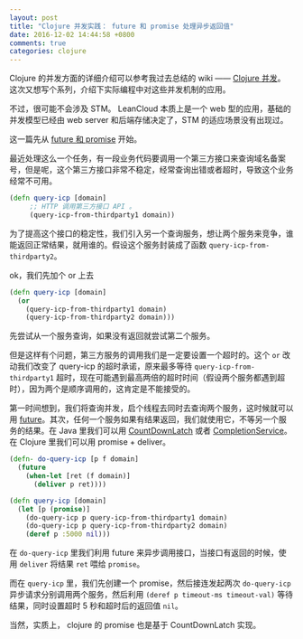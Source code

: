 ```yaml
---
layout: post
title: "Clojure 并发实践： future 和 promise 处理异步返回值"
date: 2016-12-02 14:44:58 +0800
comments: true
categories: clojure
---
```


Clojure 的并发方面的详细介绍可以参考我过去总结的 wiki —— [Clojure 并发](http://wiki.fnil.net/index.php?title=Clojure%E5%B9%B6%E5%8F%91)。 这次又想写个系列，介绍下实际编程中对这些并发机制的应用。

不过，很可能不会涉及 STM。 LeanCloud 本质上是一个 web 型的应用，基础的并发模型已经由 web server 和后端存储决定了，STM 的适应场景没有出现过。

这一篇先从 [future 和 promise](http://wiki.fnil.net/index.php?title=Clojure%E5%B9%B6%E5%8F%91#future.E3.80.81promise.E5.92.8C.E7.BA.BF.E7.A8.8B) 开始。

最近处理这么一个任务，有一段业务代码要调用一个第三方接口来查询域名备案号，但是呢，这个第三方接口非常不稳定，经常查询出错或者超时，导致这个业务经常不可用。

```clojure
(defn query-icp [domain]
     ;; HTTP 调用第三方接口 API 。
     (query-icp-from-thirdparty1 domain))
```

为了提高这个接口的稳定性，我们引入另一个查询服务，想让两个服务来竞争，谁能返回正常结果，就用谁的。假设这个服务封装成了函数 `query-icp-from-thirdparty2`。

ok，我们先加个 or 上去

```clojure
(defn query-icp [domain]
  (or
    (query-icp-from-thirdparty1 domain)
    (query-icp-from-thirdparty2 domain)))
```

先尝试从一个服务查询，如果没有返回就尝试第二个服务。

但是这样有个问题，第三方服务的调用我们是一定要设置一个超时的。这个 `or` 改动我们改变了 query-icp 的超时承诺，原来最多等待 `query-icp-from-thirdparty1` 超时，现在可能遇到最高两倍的超时时间（假设两个服务都遇到超时），因为两个是顺序调用的，这肯定是不能接受的。

第一时间想到，我们将查询并发，启个线程去同时去查询两个服务，这时候就可以用 [future](https://clojuredocs.org/clojure.core/future)。其次，任何一个服务如果有结果返回，我们就使用它，不等另一个服务的结果。在 Java 里我们可以用 [CountDownLatch](https://docs.oracle.com/javase/7/docs/api/java/util/concurrent/CountDownLatch.html) 或者 [CompletionService](http://docs.oracle.com/javase/7/docs/api/java/util/concurrent/CompletionService.html)。 在 Clojure 里我们可以用 promise + deliver。

```clojure
(defn- do-query-icp [p f domain]
  (future
    (when-let [ret (f domain)]
      (deliver p ret))))

(defn query-icp [domain]
  (let [p (promise)]
    (do-query-icp p query-icp-from-thirdparty1 domain)
    (do-query-icp p query-icp-from-thirdparty2 domain)
    (deref p :5000 nil)))
```

在 `do-query-icp` 里我们利用 future 来异步调用接口，当接口有返回的时候，使用 `deliver` 将结果 `ret` 喂给 `promise`。

而在 `query-icp` 里，我们先创建一个 promise，然后接连发起两次 `do-query-icp` 异步请求分别调用两个服务，然后利用 `(deref p timeout-ms timeout-val)` 等待结果，同时设置超时 5 秒和超时后的返回值 `nil`。

当然，实质上， clojure 的 promise 也是基于 CountDownLatch 实现。











